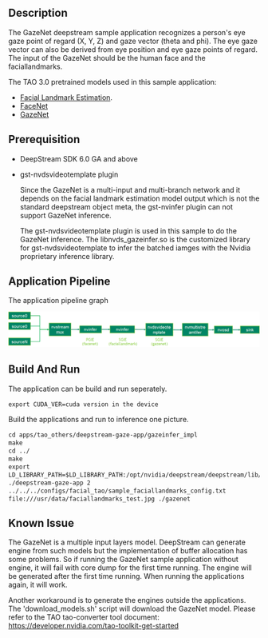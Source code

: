 ## Description
The GazeNet deepstream sample application recognizes a person's eye gaze point of regard (X, Y, Z) and gaze vector (theta and phi). The eye gaze vector can also be derived from eye position and eye gaze points of regard. The input of the GazeNet should be the human face and the faciallandmarks.

The TAO 3.0 pretrained models used in this sample application:

* [Facial Landmark Estimation](https://ngc.nvidia.com/catalog/models/nvidia:tao:fpenet).
* [FaceNet](https://ngc.nvidia.com/catalog/models/nvidia:tao:facenet)
* [GazeNet](https://ngc.nvidia.com/catalog/models/nvidia:tao:gazenet)

## Prerequisition

* DeepStream SDK 6.0 GA and above

* gst-nvdsvideotemplate plugin

  Since the GazeNet is a multi-input and multi-branch network and it depends on the facial landmark estimation model output which is not the standard deepstream object meta, the gst-nvinfer plugin can not support GazeNet inference.

  The gst-nvdsvideotemplate plugin is used in this sample to do the GazeNet inference. The libnvds_gazeinfer.so is the customized library for gst-nvdsvideotemplate to infer the batched iamges with the Nvidia proprietary inference library.

## Application Pipeline
The application pipeline graph

![Gaze application pipeline](gaze_pipeline.png)

## Build And Run
The application can be build and run seperately.

```
export CUDA_VER=cuda version in the device
```
Build the applications and run to inference one picture.
```
cd apps/tao_others/deepstream-gaze-app/gazeinfer_impl
make
cd ../
make
export LD_LIBRARY_PATH=$LD_LIBRARY_PATH:/opt/nvidia/deepstream/deepstream/lib/cvcore_libs
./deepstream-gaze-app 2 ../../../configs/facial_tao/sample_faciallandmarks_config.txt file:///usr/data/faciallandmarks_test.jpg ./gazenet
```

## Known Issue
The GazeNet is a multiple input layers model. DeepStream can generate engine from such models but the implementation of buffer allocation has some problems. So if running the GazeNet sample application without engine, it will fail with core dump for the first time running. The engine will be generated after the first time running. When running the applications again, it will work.

Another workaround is to generate the engines outside the applications. The 'download_models.sh' script will download the GazeNet model. Please refer to the TAO tao-converter tool document: https://developer.nvidia.com/tao-toolkit-get-started
